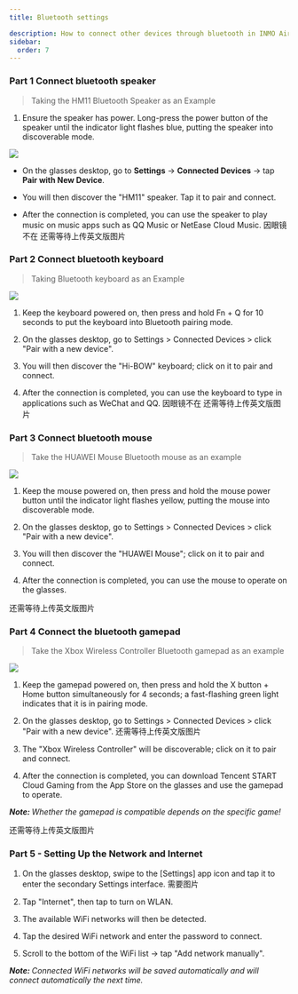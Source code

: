 ```yaml
---
title: Bluetooth settings

description: How to connect other devices through bluetooth in INMO Air3
sidebar:
  order: 7
---
```


### Part 1 Connect bluetooth speaker

> Taking the HM11 Bluetooth Speaker as an Example

1. Ensure the speaker has power. Long-press the power button of the speaker until the indicator light flashes blue, putting the speaker into discoverable mode.

![](public/images/air3/bluetooth-1.PNG)

* On the glasses desktop, go to **Settings** → **Connected Devices** → tap **Pair with New Device**.

* You will then discover the "HM11" speaker. Tap it to pair and connect.

* After the connection is completed, you can use the speaker to play music on music apps such as QQ Music or NetEase Cloud Music.
  因眼镜不在  还需等待上传英文版图片




### Part 2 Connect bluetooth keyboard

> Taking Bluetooth keyboard as an Example

![](public/images/air3/bluetooth-2.PNG)

1. Keep the keyboard powered on, then press and hold Fn + Q for 10 seconds to put the keyboard into Bluetooth pairing mode.

2. On the glasses desktop, go to Settings > Connected Devices > click "Pair with a new device".

3. You will then discover the "Hi-BOW" keyboard; click on it to pair and connect.

4. After the connection is completed, you can use the keyboard to type in applications such as WeChat and QQ.
   因眼镜不在  还需等待上传英文版图片


### Part 3 Connect bluetooth mouse

> Take the HUAWEI Mouse Bluetooth mouse as an example

![](public/images/air3/bluetooth-3.PNG)

1. Keep the mouse powered on, then press and hold the mouse power button until the indicator light flashes yellow, putting the mouse into discoverable mode.

2. On the glasses desktop, go to Settings > Connected Devices > click "Pair with a new device".

3. You will then discover the "HUAWEI Mouse"; click on it to pair and connect.

4. After the connection is completed, you can use the mouse to operate on the glasses.

还需等待上传英文版图片




### Part 4 Connect the bluetooth gamepad

> Take the Xbox Wireless Controller Bluetooth gamepad as an example

![](public/images/air3/bluetooth-5.PNG)

1. Keep the gamepad powered on, then press and hold the X button + Home button simultaneously for 4 seconds; a fast-flashing green light indicates that it is in pairing mode.

2. On the glasses desktop, go to Settings > Connected Devices > click "Pair with a new device".
   还需等待上传英文版图片


3. The "Xbox Wireless Controller" will be discoverable; click on it to pair and connect.

4. After the connection is completed, you can download Tencent START Cloud Gaming from the App Store on the glasses and use the gamepad to operate.

***Note:&#x20;**&#x57;hether the gamepad is compatible depends on the specific game!*

还需等待上传英文版图片



### Part 5 - Setting Up the Network and Internet&#xA;

1. On the glasses desktop, swipe to the \[Settings] app icon and tap it to enter the secondary Settings interface.
   需要图片

2. Tap "Internet", then tap to turn on WLAN.

3. The available WiFi networks will then be detected.

4. Tap the desired WiFi network and enter the password to connect.

5. Scroll to the bottom of the WiFi list → tap "Add network manually".



***Note:&#x20;**&#x43;onnected WiFi networks will be saved automatically and will connect automatically the next time.*








